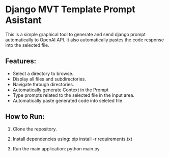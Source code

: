 # Django MVT Template Prompt Asistant

This is a simple graphical tool to generate and send django prompt automatically to OpenAI API. It also automatically pastes the code response into the selected file.

## Features:
- Select a directory to browse.
- Display all files and subdirectories.
- Navigate through directories.
- Automatically generate Context in the Prompt
- Type prompts related to the selected file in the input area.
- Automatically paste generated code into seleted file

## How to Run:

1. Clone the repository.
2. Install dependencies using:
pip install -r requirements.txt

3. Run the main application:
python main.py
